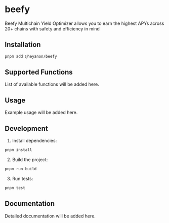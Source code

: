 # beefy

Beefy Multichain Yield Optimizer allows you to earn the highest APYs across 20+ chains with safety and efficiency in mind

## Installation

```bash
pnpm add @heyanon/beefy
```

## Supported Functions

List of available functions will be added here.

## Usage

Example usage will be added here.

## Development

1. Install dependencies:
```bash
pnpm install
```

2. Build the project:
```bash
pnpm run build
```

3. Run tests:
```bash
pnpm test
```

## Documentation

Detailed documentation will be added here.
